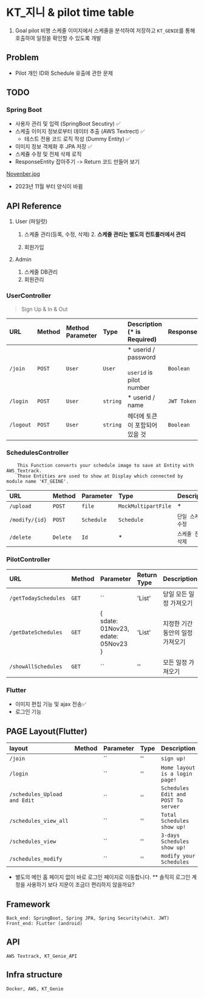 # KT_지니 & pilot time table

1. Goal
   pilot 비행 스케줄 이미지에서 스케줄을 분석하여 저장하고 `KT_GENIE`를 통해 호출하여 일정을 확인할 수 있도록 개발

## Problem

- Pilot 개인 ID와 Schedule 유출에 관한 문제

## TODO

### Spring Boot

- 사용자 관리 및 입력 (SpringBoot Secutiry) ✅
- 스케출 이미지 정보로부터 데이터 추출 (AWS Textrect) ✅
    - 테스트 전용 코드 로직 작성 (Dummy Entity) ✅
- 이미지 정보 객체화 후 JPA 저장 ✅
- 스케쥴 수정 및 전체 삭제 로직
- ResponseEntity 잡아주기 -> Return 코드 만들어 보기

[Novenber.jpg](AirAPI%2Fsrc%2Fmain%2Fresources%2Fstatic%2Fimg%2FNovember.jpg)

* 2023년 11월 부터 양식이 바뀜

## API Reference
1. User (파일럿)
    1. 스케줄 관리(등록, 수정, 삭제)
        2. **스케줄 관리는 별도의 컨트롤러에서 관리**

    2. 회원가입


2. Admin
    1. 스케줄 DB관리
    2. 회원관리

### UserController
> Sign Up & In & Out

| URL       | Method | Method Parameter | Type     | Description (* is Required)                            | Response    |
|:----------|:-------|:-----------------|:---------|:-------------------------------------------------------|:------------|
| `/join`   | `POST` | `User`           | `User`   | * userid / password <br/><br/>`userid` is pilot number | `Boolean`   |
| `/login`  | `POST` | `User`           | `string` | * userid / name                                        | `JWT Token` |
| `/logout` | `POST` | `User`           | `string` | 헤더에 토큰이 포함되어 있을 것                                      | `Boolean`   |

### SchedulesController

```
    This Function converts your schedule image to save at Entity with AWS_Textrack.
    Those Entities are used to show at Display which connected by module name 'KT_GEINE'.
```

| URL            | Method   | Parameter  | Type                | Description |
|:---------------|:---------|:-----------|:--------------------|:------------|
| `/upload`      | `POST`   | `file`     | `MockMultipartFile` | *           |
| `/modify/{id}` | `POST`   | `Schedule` | `Schedule`          | `단일 스케줄 수정` |
| `/delete`      | `Delete` | `Id`       | *                   | `스케줄 전체 삭제` |

### PilotController

| URL            | Method | Parameter                       | Return Type      | Description        |
|:---------------|:-------|:--------------------------------|:-----------------|:-------------------|
| `/getTodaySchedules` | `GET`  | ``                              | 'List<Schedule>' | 당일 모든 일정 가져오기      |
| `/getDateSchedules` | `GET`  | {<br/>sdate: 01Nov23,<br/>edate: 05Nov23<br/>} | 'List<Schedule>'         | 지정한 기간 동안의 일정 가져오기 |
| `/showAllSchedules` | `GET`  | ``                              | ''               | 모든 일정 가져오기         |


### Flutter

- 이미지 편집 기능 및 ajax 전송✅
- 로그인 기능


## PAGE Layout(Flutter)
| layout                       | Method | Parameter | Type | Description                         |
|:-----------------------------|:-------|:----------|:-----|:------------------------------------|
| `/join`                      |        | ``        | ''   | `sign up!`                          |
| `/login`                     |        | ``        | ''   | `Home layout is a login page!`      |
| `/schedules_Upload and Edit` |        | ``        | ''   | `Schedules Edit and POST To server` |
| `/schedules_view_all`        |        | ``        | ''   | `Total Schedules show up!`          |
| `/schedules_view`            |        | ``        | ''   | `3-days  Schedules show up!`        |
| `/schedules_modify`          |        | ``        | ''   | `modify your  Schedules`            |

* 별도의 메인 홈 페이지 없이 바로 로그인 페이지로 이동합니다.
** 솔직히 로그인 계정을 사용하기 보다 지문이 조금더 편리하지 않을까요?


## Framework

	Back_end: SpringBoot, Spring JPA, Spring Security(whit. JWT)
    Front_end: FLutter (android)

## API

	AWS Textrack, KT_Genie_API

## Infra structure

	Docker, AWS, KT_Genie